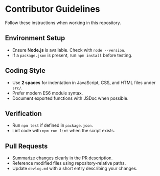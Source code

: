 # Contributor Guidelines

Follow these instructions when working in this repository.

## Environment Setup
- Ensure **Node.js** is available. Check with `node --version`.
- If a `package.json` is present, run `npm install` before testing.

## Coding Style
- Use **2 spaces** for indentation in JavaScript, CSS, and HTML files under `src/`.
- Prefer modern ES6 module syntax.
- Document exported functions with JSDoc when possible.

## Verification
- Run `npm test` if defined in `package.json`.
- Lint code with `npm run lint` when the script exists.

## Pull Requests
- Summarize changes clearly in the PR description.
- Reference modified files using repository-relative paths.
- Update `devlog.md` with a short entry describing your changes.
